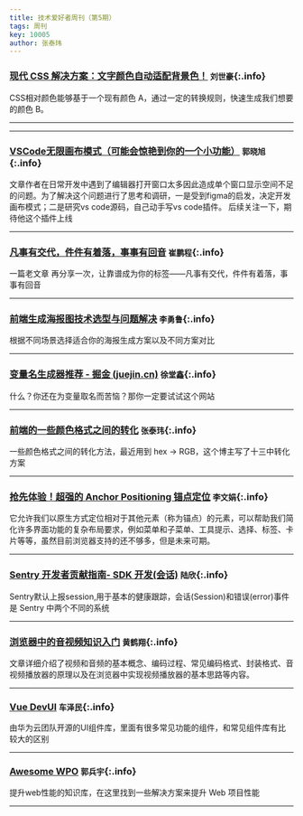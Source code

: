 ```yaml
---
title: 技术爱好者周刊（第5期）
tags: 周刊
key: 10005
author: 张泰玮
---
```

### [现代 CSS 解决方案：文字颜色自动适配背景色！](https://segmentfault.com/a/1190000044534396)   `刘世豪`{:.info}

CSS相对颜色能够基于一个现有颜色 A，通过一定的转换规则，快速生成我们想要的颜色 B。

---

---
### [VSCode无限画布模式（可能会惊艳到你的一个小功能）](https://juejin.cn/post/7375586227984220169)   `郭晓旭`{:.info}

文章作者在日常开发中遇到了编辑器打开窗口太多因此造成单个窗口显示空间不足的问题。为了解决这个问题进行了思考和调研，一是受到figma的启发，决定开发画布模式；二是研究vs code源码，自己动手写vs code插件。
后续关注一下，期待他这个插件上线

---

### [凡事有交代，件件有着落，事事有回音](https://mp.weixin.qq.com/s/1xgkbSgD1KtTfLTbcU8Ahw)   `崔鹏程`{:.info}

一篇老文章 再分享一次，让靠谱成为你的标签——凡事有交代，件件有着落，事事有回音

---
### [前端生成海报图技术选型与问题解决](https://mp.weixin.qq.com/s/Z78mMsaT5bZgPWBl3H9A0A)   `李勇鲁`{:.info}

根据不同场景选择适合你的海报生成方案以及不同方案对比

---


### [变量名生成器推荐 - 掘金 (juejin.cn)](https://juejin.cn/post/6960575883606720526)   `徐堂鑫`{:.info}

什么？你还在为变量取名而苦恼？那你一定要试试这个网站

---

### [前端的一些颜色格式之间的转化](https://juejin.cn/post/7043448389022777351 )   `张泰玮`{:.info}

一些颜色格式之间的转化方法，最近用到 hex -> RGB，这个博主写了十三中转化方案

---

### [抢先体验！超强的 Anchor Positioning 锚点定位](https://www.cnblogs.com/coco1s/p/17630048.html)   `李文娟`{:.info}

它允许我们以原生方式定位相对于其他元素（称为锚点）的元素，可以帮助我们简化许多界面功能的复杂布局要求，例如菜单和子菜单、工具提示、选择、标签、卡片等等，虽然目前浏览器支持的还不够多，但是未来可期。

---

### [Sentry 开发者贡献指南- SDK 开发(会话)](https://www.51cto.com/article/697645.html)   `陆欣`{:.info}

Sentry默认上报session,用于基本的健康跟踪，会话(Session)和错误(error)事件是 Sentry 中两个不同的系统

---

### [浏览器中的音视频知识入门](https://juejin.cn/post/7002288264413446157)   `黄鹤翔`{:.info}

文章详细介绍了视频和音频的基本概念、编码过程、常见编码格式、封装格式、音视频播放器的原理以及在浏览器中实现视频播放器的基本思路等内容。

---

### [Vue DevUI](https://github.com/DevCloudFE/vue-devui)   `车泽民`{:.info}

由华为云团队开源的UI组件库，里面有很多常见功能的组件，和常见组件库有比较大的区别

---

### [Awesome WPO](https://github.com/davidsonfellipe/awesome-wpo)   `郭兵宇`{:.info}

提升web性能的知识库，在这里找到一些解决方案来提升 Web 项目性能

---

